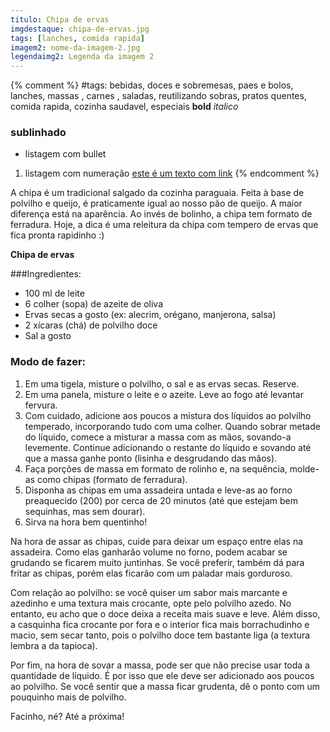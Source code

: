 ```yaml
---
titulo: Chipa de ervas
imgdestaque: chipa-de-ervas.jpg
tags: [lanches, comida rapida]
imagem2: nome-da-imagem-2.jpg
legendaimg2: Legenda da imagem 2
---
```

{% comment %}
#tags: bebidas, doces e sobremesas, paes e bolos, lanches, massas , carnes , saladas, reutilizando sobras, pratos quentes, comida rapida, cozinha saudavel, especiais
**bold**
*italico*
### sublinhado
* listagem com bullet
1. listagem com numeração
[este é um texto com link](https://www.enderecodolink.com)
{% endcomment %}

A chipa é um tradicional salgado da cozinha paraguaia. Feita à base de polvilho e queijo, é praticamente igual ao nosso pão de queijo. A maior diferença está na aparência. Ao invés de bolinho, a chipa tem formato de ferradura. Hoje, a dica é uma releitura da chipa com tempero de ervas que fica pronta rapidinho :)

**Chipa de ervas**

###Ingredientes:

* 100 ml de leite
* 6 colher (sopa) de azeite de oliva
* Ervas secas a gosto (ex: alecrim, orégano, manjerona, salsa)
* 2 xícaras (chá) de polvilho doce
* Sal a gosto

### Modo de fazer:

1. Em uma tigela, misture o polvilho, o sal e as ervas secas. Reserve. 
2. Em uma panela, misture o leite e o azeite. Leve ao fogo até levantar fervura.
3. Com cuidado, adicione aos poucos a mistura dos líquidos ao polvilho temperado, incorporando tudo com uma colher. Quando sobrar metade do líquido, comece a misturar a massa com as mãos, sovando-a levemente. Continue adicionando o restante do líquido e sovando até que a massa ganhe ponto (lisinha e desgrudando das mãos). 
4. Faça porções de massa em formato de rolinho e, na sequência, molde-as como chipas (formato de ferradura). 
5. Disponha as chipas em uma assadeira untada e leve-as ao forno preaquecido (200) por cerca de 20 minutos (até que estejam bem sequinhas, mas sem dourar).
6. Sirva na hora bem quentinho!

Na hora de assar as chipas, cuide para deixar um espaço entre elas na assadeira. Como elas ganharão volume no forno, podem acabar se grudando se ficarem muito juntinhas. Se você preferir, também dá para fritar as chipas, porém elas ficarão com um paladar mais gorduroso. 

Com relação ao polvilho: se você quiser um sabor mais marcante e azedinho e uma textura mais crocante, opte pelo polvilho azedo. No entanto, eu acho que o doce deixa a receita mais suave e leve. Além disso, a casquinha fica crocante por fora e o interior fica mais borrachudinho e macio, sem secar tanto, pois o polvilho doce tem bastante liga (a textura lembra a da tapioca). 

Por fim, na hora de sovar a massa, pode ser que não precise usar toda a quantidade de líquido. É por isso que ele deve ser adicionado aos poucos ao polvilho. Se você sentir que a massa ficar grudenta, dê o ponto com um pouquinho mais de polvilho. 

Facinho, né? 
Até a próxima!
